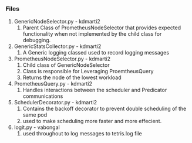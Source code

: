 ### Files
1. GenericNodeSelector.py - kdmarti2
    1. Parent Class of PrometheusNodeSelector that provides expected functionality when not implemented by the child class for debugging.
2. GenericStatsCollector.py - kdmarti2
    1. A Generic logging classed used to record logging messages
3. PrometheusNodeSelector.py - kdmarti2
    1. Child class of GenericNodeSelector
    1. Class is responsible for Leveraging ProemtheusQuery
    1. Returns the node of the lowest workload
4. PrometheusQuery.py - kdmarti2
    1. Handles interactions between the scheduler and Predicator communications
5. SchedulerDecorator.py - kdmarti2
    1. Contains the backoff decorator to prevent double scheduling of the same pod
    1. used to make scheduling more faster and more effecient.
6. logit.py - vabongal
    1. used throughout to log messages to tetris.log file
